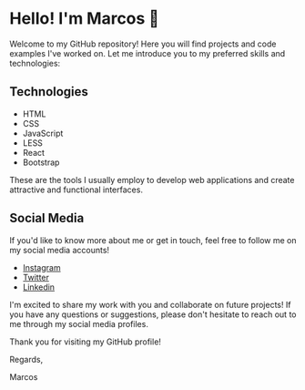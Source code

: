 # Hello! I'm Marcos 👋

Welcome to my GitHub repository! Here you will find projects and code examples I've worked on. Let me introduce you to my preferred skills and technologies:

## Technologies

- HTML
- CSS
- JavaScript
- LESS
- React
- Bootstrap

These are the tools I usually employ to develop web applications and create attractive and functional interfaces.

## Social Media

If you'd like to know more about me or get in touch, feel free to follow me on my social media accounts!

- [Instagram](https://www.instagram.com/m4rcos_fg/)
- [Twitter](https://twitter.com/msfurcogaitan)
- [Linkedin](https://www.linkedin.com/in/msfurcogaitan/)

I'm excited to share my work with you and collaborate on future projects! If you have any questions or suggestions, please don't hesitate to reach out to me through my social media profiles.

Thank you for visiting my GitHub profile!

Regards,

Marcos
